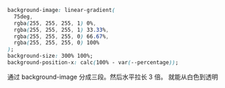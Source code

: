 ```css
background-image: linear-gradient(
  75deg,
  rgba(255, 255, 255, 1) 0%,
  rgba(255, 255, 255, 1) 33.33%,
  rgba(255, 255, 255, 0) 66.67%,
  rgba(255, 255, 255, 0) 100%
);
background-size: 300% 100%;
background-position-x: calc(100% - var(--percentage));
```

通过 background-image 分成三段。然后水平拉长 3 倍。 就能从白色到透明
